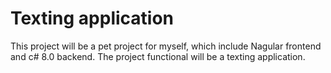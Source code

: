 # Texting application
This project will be a pet project for myself, which include Nagular frontend and c# 8.0 backend.
The project functional will be a texting application.
